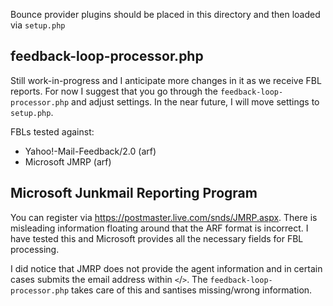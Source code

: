Bounce provider plugins should be placed in this directory and then loaded via `setup.php`

## feedback-loop-processor.php
Still work-in-progress and I anticipate more changes in it as we receive FBL reports. For now I suggest that you go through the `feedback-loop-processor.php` and adjust settings. In the near future, I will move settings to `setup.php`.

FBLs tested against:
- Yahoo!-Mail-Feedback/2.0 (arf)
- Microsoft JMRP (arf)

## Microsoft Junkmail Reporting Program
You can register via https://postmaster.live.com/snds/JMRP.aspx. There is misleading information floating around that the ARF format is incorrect. I have tested this and Microsoft provides all the necessary fields for FBL processing.

I did notice that JMRP does not provide the agent information and in certain cases submits the email address within `<`/`>`. The `feedback-loop-processor.php` takes care of this and santises missing/wrong information.


